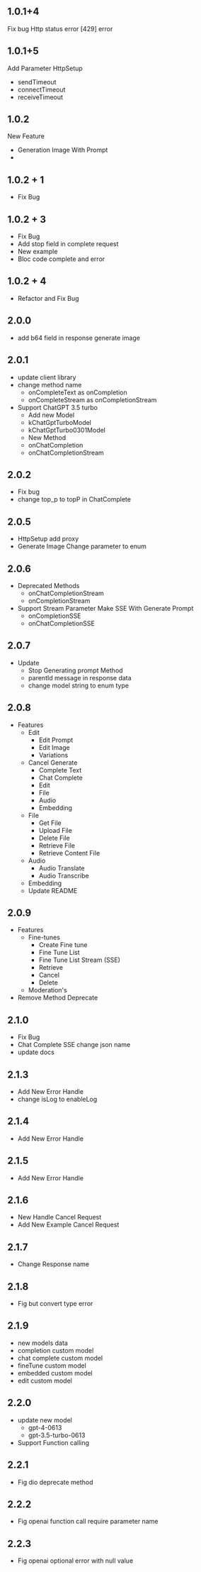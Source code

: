 ## 1.0.1+4

Fix bug  Http status error [429] error

## 1.0.1+5
 Add Parameter HttpSetup 
  - sendTimeout  
  - connectTimeout
  - receiveTimeout

## 1.0.2
  New Feature
   - Generation Image With Prompt
   - 
## 1.0.2 + 1
 - Fix Bug

## 1.0.2 + 3
- Fix Bug
- Add stop field in complete request
- New example
- Bloc code complete and error

## 1.0.2 + 4
 - Refactor and Fix Bug

## 2.0.0
- add b64 field in response generate image

## 2.0.1
- update client library
- change method name
  - onCompleteText as onCompletion
  - onCompleteStream as onCompletionStream
- Support ChatGPT 3.5 turbo
  - Add new Model
  - kChatGptTurboModel
  - kChatGptTurbo0301Model
  - New Method
  - onChatCompletion
  - onChatCompletionStream

## 2.0.2
- Fix bug
- change top_p to topP in ChatComplete

## 2.0.5
- HttpSetup add proxy
- Generate Image Change parameter to enum

## 2.0.6
- Deprecated Methods
  - onChatCompletionStream
  - onCompletionStream
- Support Stream Parameter Make SSE With Generate Prompt
  - onCompletionSSE
  - onChatCompletionSSE


## 2.0.7
- Update
  - Stop Generating prompt Method
  - parentId message in response data
  - change model string to enum type

## 2.0.8
- Features
  - Edit 
    - Edit Prompt
    - Edit Image
    - Variations
  - Cancel Generate
    - Complete Text
    - Chat Complete
    - Edit
    - File
    - Audio
    - Embedding
  - File
    - Get File
    - Upload File
    - Delete File
    - Retrieve File
    - Retrieve Content File
  - Audio
    - Audio Translate
    - Audio Transcribe
  - Embedding
  - Update README

## 2.0.9
- Features
  - Fine-tunes
    - Create Fine tune
    - Fine Tune List
    - Fine Tune List Stream (SSE)
    - Retrieve
    - Cancel
    - Delete
  - Moderation's
- Remove Method Deprecate

## 2.1.0
 - Fix Bug
 - Chat Complete SSE change json name
 - update docs

## 2.1.3
 - Add New Error Handle
 - change isLog to enableLog

## 2.1.4
- Add New Error Handle

## 2.1.5
- Add New Error Handle

## 2.1.6
-  New Handle Cancel Request
-  Add New Example Cancel Request

## 2.1.7
-  Change Response name

## 2.1.8
-  Fig but convert type error

## 2.1.9
-  new models data
- completion custom model
- chat complete custom model
- fineTune custom model
- embedded custom model
- edit custom model

## 2.2.0
- update new model
  - gpt-4-0613
  - gpt-3.5-turbo-0613
- Support Function calling

## 2.2.1
- Fig dio deprecate method

## 2.2.2
- Fig openai function call require parameter name

## 2.2.3
- Fig openai optional error with null value